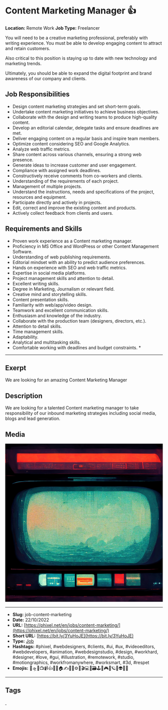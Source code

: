 # Content Marketing Manager 👍
**Location:** Remote Work
**Job Type:** Freelancer

You will need to be a creative marketing professional, preferably with writing experience. You must be able to develop engaging content to attract and retain customers.

Also critical to this position is staying up to date with new technology and marketing trends.

Ultimately, you should be able to expand the digital footprint and brand awareness of our company and clients.
## Job Responsibilities

- Design content marketing strategies and set short-term goals.
- Undertake content marketing initiatives to achieve business objectives.
- Collaborate with the design and writing teams to produce high-quality content.
- Develop an editorial calendar, delegate tasks and ensure deadlines are met.
- Deliver engaging content on a regular basis and inspire team members.
- Optimize content considering SEO and Google Analytics.
- Analyze web traffic metrics.
- Share content across various channels, ensuring a strong web presence.
- Generate ideas to increase customer and user engagement.
- Compliance with assigned work deadlines.
- Constructively receive comments from co-workers and clients.
- Understanding of the requirements of each project.
- Management of multiple projects.
- Understand the instructions, needs and specifications of the project, resources and equipment.
- Participate directly and actively in projects.
- Edit, correct and improve the existing content and products.
- Actively collect feedback from clients and users.

## Requirements and Skills

- Proven work experience as a Content marketing manager.
- Proficiency in MS Office and WordPress or other Content Management Software.
- Understanding of web publishing requirements.
- Editorial mindset with an ability to predict audience preferences.
- Hands on experience with SEO and web traffic metrics.
- Expertise in social media platforms.
- Project management skills and attention to detail.
- Excellent writing skills.
- Degree in Marketing, Journalism or relevant field.
- Creative mind and storytelling skills.
- Content presentation skills.
- Familiarity with web/app/video design.
- Teamwork and excellent communication skills.
- Enthusiasm and knowledge of the industry.
- Collaborate with the production team (designers, directors, etc.).
- Attention to detail skills.
- Time management skills.
- Adaptability.
- Analytical and multitasking skills.
- Comfortable working with deadlines and budget constraints. *
------------
## Exerpt
We are looking for an amazing Content Marketing Manager
## Description
We are looking for a talented Content marketing manager to take responsibility of our inbound marketing strategies including social media, blogs and lead generation.
## Media
<img src="media/490ca7f5/job-content-marketing.jpg" loading="lazy"><br>

------------
- **Slug:** job-content-marketing
- **Date:** 22/10/2022
- **URL:** [https://phixel.net/en/jobs/content-marketing/](https://phixel.net/en/jobs/content-marketing/)
- **Short URL:** [https://bit.ly/3YuHoJE](https://bit.ly/3YuHoJE)
- **Type:** [Job](#job)
- **Hashtags:** #phixel, #webdesigners, #clients, #ui, #ux, #videoeditors, #webdevelopers, #animation, #webdesignstudio, #design, #workhard, #designer, #love, #gui, #illustration, #remotework, #studio, #motiongraphics, #workfromanywhere, #worksmart, #3d, #respet
- **Emojis:** 🎨🛸📼📺📹👍🔗📝🏠✍️👨‍💻⚙️🔮🎬‍💻👑🗃️🕹️👾🎮📲🪐🌟👽🚀🌌

------------
## Tags
[ ](# )

